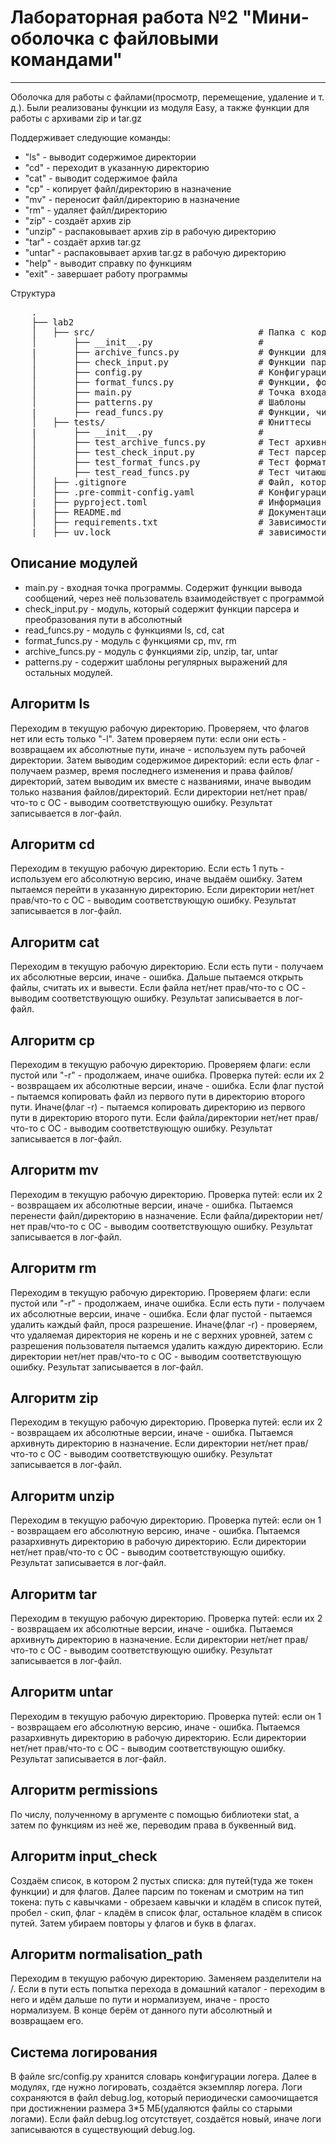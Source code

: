 <h1> Лабораторная работа №2 "Мини-оболочка с файловыми командами" </h1>
<hr>
<p>Оболочка для работы с файлами(просмотр, перемещение, удаление и т. д.). Были реализованы функции из модуля Easy, а также функции для работы с архивами zip и tar.gz</p>

<p>Поддерживает следующие команды:</p>
<ul>
    <li>"ls" - выводит содержимое директории </li>
    <li>"cd" - переходит в указанную директорию </li>
    <li>"cat" - выводит содержимое файла </li>
    <li>"cp" - копирует файл/директорию в назначение </li>
    <li>"mv" - переносит файл/директорию в назначение </li>
    <li>"rm" - удаляет файл/директорию </li>
    <li>"zip" - создаёт архив zip </li>
    <li>"unzip" - распаковывает архив zip в рабочую директорию </li>
    <li>"tar" - создаёт архив tar.gz </li>
    <li>"untar" - распаковывает архив tar.gz в рабочую директорию </li>
    <li>"help" - выводит справку по функциям </li>
    <li>"exit" - завершает работу программы </li>
</ul>

<p2> Структура </p2>
<pre>
    .
    ├── lab2
    │   ├── src/                               # Папка с кодом
    │       ├── __init__.py                    #
    |       ├── archive_funcs.py               # Функции для работы с архивами
    │       ├── check_input.py                 # Функции парсера и нормализации пути
    │       ├── config.py                      # Конфигурация для логера
    │       ├── format_funcs.py                # Функции, форматирующие файлы/каталоги(копирование, перемещение, удаление)
    │       ├── main.py                        # Точка входа
    │       ├── patterns.py                    # Шаблоны
    |       ├── read_funcs.py                  # Функции, читающие файлы/каталоги, а также функция перехода
    │   ├── tests/                             # Юниттесы
    |       ├── __init__.py                    #
    │       ├── test_archive_funcs.py          # Тест архивных функций
    │       ├── test_check_input.py            # Тест парсера и нормализации пути
    │       ├── test_format_funcs.py           # Тест форматирующих функций
    │       ├── test_read_funcs.py             # Тест читающих функций
    │   ├── .gitignore                         # Файл, который не даёт мусорить в гите
    │   ├── .pre-commit-config.yaml            # Конфигурация любимого pre-commit
    |   ├── pyproject.toml                     # Информация по проекту(для системы)
    |   ├── README.md                          # Документация
    │   ├── requirements.txt                   # Зависимости проекта
    |   ├── uv.lock                            # зависимости проекта
</pre>

<h2> Описание модулей </h2>
<ul>
     <li>main.py - входная точка программы. Содержит функции вывода сообщений, через неё пользователь взаимодействует с программой </li>
     <li>check_input.py - модуль, который содержит функции парсера и преобразования пути в абсолютный </li>
     <li>read_funcs.py - модуль с функциями ls, cd, cat </li>
     <li>format_funcs.py - модуль с функциями cp, mv, rm </li>
     <li>archive_funcs.py - модуль с функциями zip, unzip, tar, untar </li>
     <li>patterns.py - содержит шаблоны регулярных выражений для остальных модулей. </li>
</ul>

<h2> Алгоритм ls </h2>
    <p>Переходим в текущую рабочую директорию. Проверяем, что флагов нет или есть только "-l". Затем проверяем пути: если они есть - возвращаем их абсолютные пути, иначе - используем путь рабочей директории. Затем выводим содержимое директорий: если есть флаг - получаем размер, время последнего изменения и права файлов/директорий, затем выводим их вместе с названиями, иначе выводим только названия файлов/директорий. Если директории нет/нет прав/что-то с ОС - выводим соответствующую ошибку. Результат записывается в лог-файл.</p>

<h2> Алгоритм cd </h2>
    <p>Переходим в текущую рабочую директорию. Если есть 1 путь - используем его абсолютную версию, иначе выдаём ошибку. Затем пытаемся перейти в указанную директорию. Если директории нет/нет прав/что-то с ОС - выводим соответствующую ошибку. Результат записывается в лог-файл.</p>

<h2> Алгоритм cat </h2>
    <p>Переходим в текущую рабочую директорию. Если есть пути - получаем их абсолютные версии, иначе - ошибка. Дальше пытаемся открыть файлы, считать их и вывести. Если файла нет/нет прав/что-то с ОС - выводим соответствующую ошибку. Результат записывается в лог-файл.</p>

<h2> Алгоритм cp </h2>
    <p>Переходим в текущую рабочую директорию. Проверяем флаги: если пустой или "-r" - продолжаем, иначе ошибка. Проверка путей: если их 2 - возвращаем их абсолютные версии, иначе - ошибка. Если флаг пустой - пытаемся копировать файл из первого пути в директорию второго пути. Иначе(флаг -r) - пытаемся копировать директорию из первого пути в директорию второго пути. Если файла/директории нет/нет прав/что-то с ОС - выводим соответствующую ошибку. Результат записывается в лог-файл.</p>

<h2> Алгоритм mv </h2>
    <p>Переходим в текущую рабочую директорию. Проверка путей: если их 2 - возвращаем их абсолютные версии, иначе - ошибка. Пытаемся перенести файл/директорию в назначение. Если файла/директории нет/нет прав/что-то с ОС - выводим соответствующую ошибку. Результат записывается в лог-файл.</p>

<h2> Алгоритм rm </h2>
    <p>Переходим в текущую рабочую директорию. Проверяем флаги: если пустой или "-r" - продолжаем, иначе ошибка. Если есть пути - получаем их абсолютные версии, иначе - ошибка. Если флаг пустой - пытаемся удалить каждый файл, прося разрешение. Иначе(флаг -r) - проверяем, что удаляемая директория не корень и не с верхних уровней, затем с разрешения пользователя пытаемся удалить каждую директорию. Если директории нет/нет прав/что-то с ОС - выводим соответствующую ошибку. Результат записывается в лог-файл.</p>

<h2> Алгоритм zip </h2>
    <p>Переходим в текущую рабочую директорию. Проверка путей: если их 2 - возвращаем их абсолютные версии, иначе - ошибка. Пытаемся архивнуть директорию в назначение. Если директории нет/нет прав/что-то с ОС - выводим соответствующую ошибку. Результат записывается в лог-файл.</p>

<h2> Алгоритм unzip </h2>
    <p>Переходим в текущую рабочую директорию. Проверка путей: если он 1 - возвращаем его абсолютную версию, иначе - ошибка. Пытаемся разархивнуть директорию в рабочую директорию. Если директории нет/нет прав/что-то с ОС - выводим соответствующую ошибку. Результат записывается в лог-файл.</p>

<h2> Алгоритм tar </h2>
    <p>Переходим в текущую рабочую директорию. Проверка путей: если их 2 - возвращаем их абсолютные версии, иначе - ошибка. Пытаемся архивнуть директорию в назначение. Если директории нет/нет прав/что-то с ОС - выводим соответствующую ошибку. Результат записывается в лог-файл.</p>

<h2> Алгоритм untar </h2>
    <p>Переходим в текущую рабочую директорию. Проверка путей: если он 1 - возвращаем его абсолютную версию, иначе - ошибка. Пытаемся разархивнуть директорию в рабочую директорию. Если директории нет/нет прав/что-то с ОС - выводим соответствующую ошибку. Результат записывается в лог-файл.</p>

<h2> Алгоритм permissions </h2>
    <p>По числу, полученному в аргументе с помощью библиотеки stat, а затем по функциям из неё же, переводим права в буквенный вид.</p>

<h2> Алгоритм input_check </h2>
    <p>Создаём список, в котором 2 пустых списка: для путей(туда же токен функции) и для флагов. Далее парсим по токенам и смотрим на тип токена: путь с кавычками - обрезаем кавычки и кладём в список путей, пробел - скип, флаг - кладём в список флаг, остальное кладём в список путей. Затем убираем повторы у флагов и букв в флагах.</p>

<h2> Алгоритм normalisation_path </h2>
    <p>Переходим в текущую рабочую директорию. Заменяем разделители на /. Если в пути есть попытка перехода в домашний каталог - переходим в него и идём дальше по пути и нормализуем, иначе - просто нормализуем. В конце берём от данного пути абсолютный и возвращаем его.</p>

<h2> Система логирования </h2>
    <p>В файле src/config.py хранится словарь конфигурации логера. Далее в модулях, где нужно логировать, создаётся экземпляр логера. Логи сохраняются в файл debug.log, который периодически самоочищается при достижнении размера 3*5 МБ(удаляются файлы со старыми логами). Если файл debug.log отсутствует, создаётся новый, иначе логи записываются в существующий debug.log.</p>
